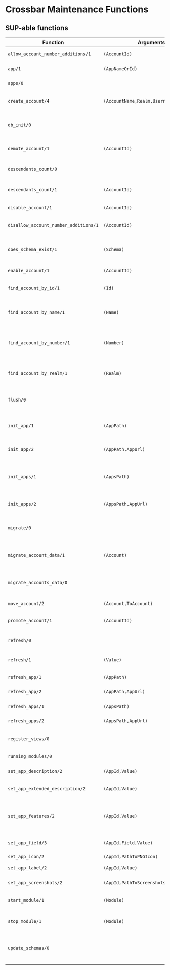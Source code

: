 # Crossbar Maintenance Functions

## SUP-able functions

| Function                              | Arguments                               | Description                                                                                          |
| --------                              | ---------                               | -----------                                                                                          |
| `allow_account_number_additions/1`    | `(AccountId)`                           | Allows the account to add its own numbers                                                            |
| `app/1`                               | `(AppNameOrId)`                         | Fetch and print an App's metadata                                                                    |
| `apps/0`                              |                                         | Fetch and print all known Apps' metadata                                                             |
| `create_account/4`                    | `(AccountName,Realm,Username,Password)` | Create an account - typically used for the master account                                            |
| `db_init/0`                           |                                         | Updates system schemas using files in Crossbar `priv' folder during startup                          |
| `demote_account/1`                    | `(AccountId)`                           | Remove `superduper_admin` status from the account                                                    |
| `descendants_count/0`                 |                                         | Reconciles all accounts' descendant count                                                            |
| `descendants_count/1`                 | `(AccountId)`                           | Reconciles an account's descendant count                                                             |
| `disable_account/1`                   | `(AccountId)`                           | Marks an account as disabled                                                                         |
| `disallow_account_number_additions/1` | `(AccountId)`                           | Remove ability for account to add its own numbers                                                    |
| `does_schema_exist/1`                 | `(Schema)`                              | Checks that a given schema (and any referenced schemas) exist                                        |
| `enable_account/1`                    | `(AccountId)`                           | Marks an account as enabled                                                                          |
| `find_account_by_id/1`                | `(Id)`                                  | Given an ID, print a summary of the account                                                          |
| `find_account_by_name/1`              | `(Name)`                                | Given an account name, search for and print a summary of the account with that name                  |
| `find_account_by_number/1`            | `(Number)`                              | Given a phone number, search for and print a summary of the account that owns the number             |
| `find_account_by_realm/1`             | `(Realm)`                               | Given an SIP realm, search for and print a summary of the account with that realm                    |
| `flush/0`                             |                                         | Flushes the cached `system_config/crossbar` document and crossbar's local cache                      |
| `init_app/1`                          | `(AppPath)`                             | `AppPath` is the filesystem path to the app's `metadata/app.json`                                    |
| `init_app/2`                          | `(AppPath,AppUrl)`                      | Initializes (or updates) the app to use the `AppUrl` for API requests                                |
| `init_apps/1`                         | `(AppsPath)`                            | `AppsPath` is the filesystem path to a directory of apps (which each have a `metadata/app.json` file |
| `init_apps/2`                         | `(AppsPath,AppUrl)`                     | Initializes (or updates) the apps to use the `AppUrl` for API requests                               |
| `migrate/0`                           |                                         | Applies any data migrations needed between versions of KAZOO                                         |
| `migrate_account_data/1`              | `(Account)`                             | Performs just the account-specific migrations necessary on the Account                               |
| `migrate_accounts_data/0`             |                                         | Performs just the account-specific migrations necessary on all accounts                              |
| `move_account/2`                      | `(Account,ToAccount)`                   | Moves `Account` to be a child of `ToAccount`                                                         |
| `promote_account/1`                   | `(AccountId)`                           | Add the `superduper_admin` status to the account                                                     |
| `refresh/0`                           |                                         | Deprecated: use `kapps_maintenance refresh` instead                                                  |
| `refresh/1`                           | `(Value)`                               | Deprecated: use `kapps_maintenance refresh Value` instead                                            |
| `refresh_app/1`                       | `(AppPath)`                             | Updates app's metadata                                                                               |
| `refresh_app/2`                       | `(AppPath,AppUrl)`                      | Updates app's metadata and API URL                                                                   |
| `refresh_apps/1`                      | `(AppsPath)`                            | Updates all apps' metadata                                                                           |
| `refresh_apps/2`                      | `(AppsPath,AppUrl)`                     | Updates all apps' metadata and API URL                                                               |
| `register_views/0`                    |                                         | Registers Crossbar's CouchDB views into the `system_data` database                                   |
| `running_modules/0`                   |                                         | Lists the currently running API endpoints                                                            |
| `set_app_description/2`               | `(AppId,Value)`                         | Updates the app's description metadata                                                               |
| `set_app_extended_description/2`      | `(AppId,Value)`                         | Updates the app's extended description metadata                                                      |
| `set_app_features/2`                  | `(AppId,Value)`                         | Updates the app's features metadata. `1features` must be @-separated if more than one is supplied.   |
| `set_app_field/3`                     | `(AppId,Field,Value)`                   | Updates the app's metadata with `Field => Value`                                                     |
| `set_app_icon/2`                      | `(AppId,PathToPNGIcon)`                 | Updates the app's icon                                                                               |
| `set_app_label/2`                     | `(AppId,Value)`                         | Updates the app's label metadata                                                                     |
| `set_app_screenshots/2`               | `(AppId,PathToScreenshotsFolder)`       | Updates the app's screenshot metadata                                                                |
| `start_module/1`                      | `(Module)`                              | Starts an API endpoint and persists it to the startup list                                           |
| `stop_module/1`                       | `(Module)`                              | Stops and API endpoint and removes it from the startup list                                          |
| `update_schemas/0`                    |                                         | Updates the `system_schemas` database with the on-disk version of the schema                         |
